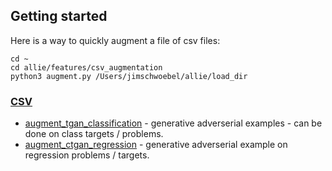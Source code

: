 ## Getting started

Here is a way to quickly augment a file of csv files:
```
cd ~ 
cd allie/features/csv_augmentation
python3 augment.py /Users/jimschwoebel/allie/load_dir
```

### [CSV](https://github.com/jim-schwoebel/allie/tree/master/augmentation/csv_augmentation)
* [augment_tgan_classification](https://github.com/sdv-dev/TGAN) - generative adverserial examples - can be done on class targets / problems.
* [augment_ctgan_regression]() - generative adverserial example on regression problems / targets.
